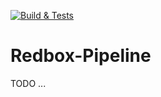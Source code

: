 [![Build & Tests](https://github.com/johnnymast/redbox-pipeline/actions/workflows/tests.yml/badge.svg)](https://github.com/johnnymast/redbox-pipeline/actions/workflows/tests.yml)

# Redbox-Pipeline
 
TODO ...

